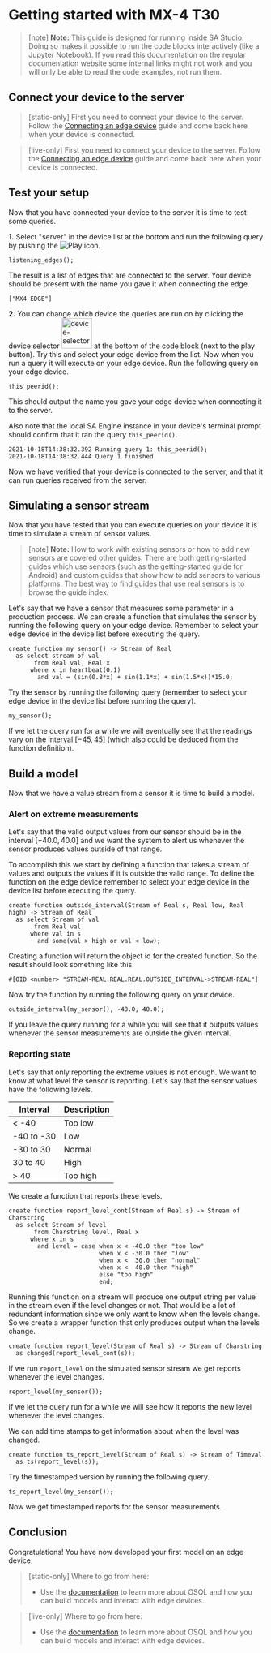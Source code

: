 # Getting started with MX-4 T30

> [note] **Note:** This guide is designed for running inside SA Studio. Doing so makes it possible to run the code blocks interactively (like a Jupyter Notebook). If you read this documentation on the regular documentation website some internal links might not work and you will only be able to read the code examples, not run them.

## Connect your device to the server

> [static-only] First you need to connect your device to the server. Follow the [Connecting an edge device](/docs/usermd/connecting-edge-device/docs) guide and come back here when your device is connected.

> [live-only] First you need to connect your device to the server. Follow the [Connecting an edge device](https://studio.streamanalyze.com/home?goto=1&dl=Iy9kb2NzLyZsb2FkX2V4dGVybmFsPXN0cmVhbWFuYWx5emUuY29tL2Nvbm5lY3RpbmctZWRnZS1kZXZpY2UmZ290bz1jb25uZWN0aW5nLWVkZ2UtZGV2aWNlL2RvY3MubWQ=) guide and come back here when your device is connected.


## Test your setup

Now that you have connected your device to the server it is time to test some queries.

**1.** Select "server" in the device list at the bottom and run the following query by pushing the ![Play](https://s3.eu-north-1.amazonaws.com/assets.streamanalyze.com/getting-started-guides/community-edition-win-edge/run-queries-icon.png "Play") icon.

```LIVE
listening_edges();
```

The result is a list of edges that are connected to the server. Your device should be present with the name you gave it when connecting the edge.

```shell
["MX4-EDGE"]
```

**2.** You can change which device the queries are run on by clicking the device selector <img src="https://s3.eu-north-1.amazonaws.com/assets.streamanalyze.com/getting-started-guides/community-edition-win-edge/device-selector.png" alt="device-selector.png" width="60" /> at the bottom of the code block (next to the play button). Try this and select your edge device from the list. Now when you run a query it will execute on your edge device. Run the following query on your edge device.

```LIVE {"peer":"Server"}
this_peerid();
```

This should output the name you gave your edge device when connecting it to the server.

Also note that the local SA Engine instance in your device's terminal prompt should confirm that it ran the query `this_peerid()`.

```shell
2021-10-18T14:38:32.392 Running query 1: this_peerid();
2021-10-18T14:38:32.444 Query 1 finished
```

Now we have verified that your device is connected to the server, and that it can run queries received from the server.

## Simulating a sensor stream

Now that you have tested that you can execute queries on your device it is time to simulate a stream of sensor values.

> [note] **Note:** How to work with existing sensors or how to add new sensors are covered other guides. There are both getting-started guides which use sensors (such as the getting-started guide for Android) and custom guides that show how to add sensors to various platforms. The best way to find guides that use real sensors is to browse the guide index.

Let's say that we have a sensor that measures some parameter in a production process. We can create a function that simulates the sensor by running the following query on your edge device. Remember to select your edge device in the device list before executing the query.

```LIVE {"peer":"mx4-edge"}
create function my_sensor() -> Stream of Real
  as select stream of val
       from Real val, Real x
      where x in heartbeat(0.1)
        and val = (sin(0.8*x) + sin(1.1*x) + sin(1.5*x))*15.0;
```

Try the sensor by running the following query (remember to select your edge device in the device list before running the query).

```LIVE {"peer": "mx4-edge", "vis": "Line plot"}
my_sensor();
```

If we let the query run for a while we will eventually see that the readings vary on the interval $[-45, 45]$ (which also could be deduced from the function definition).

## Build a model

Now that we have a value stream from a sensor it is time to build a model.

### Alert on extreme measurements

Let's say that the valid output values from our sensor should be in the interval $[-40.0,40.0]$ and we want the system to alert us whenever the sensor produces values outside of that range.

To accomplish this we start by defining a function that takes a stream of values and outputs the values if it is outside the valid range. To define the function on the edge device remember to select your edge device in the device list before executing the query.

```LIVE {"peer":"mx4-edge"}
create function outside_interval(Stream of Real s, Real low, Real high) -> Stream of Real
  as select Stream of val
       from Real val
      where val in s
        and some(val > high or val < low);
```

Creating a function will return the object id for the created function. So the result should look something like this.

```shell
#[OID <number> "STREAM-REAL.REAL.REAL.OUTSIDE_INTERVAL->STREAM-REAL"]
```

Now try the function by running the following query on your device.

```LIVE {"peer":"mx4-edge"}
outside_interval(my_sensor(), -40.0, 40.0);
```

If you leave the query running for a while you will see that it outputs values whenever the sensor measurements are outside the given interval.

### Reporting state

Let's say that only reporting the extreme values is not enough. We want to know at what level the sensor is reporting. Let's say that the sensor values have the following levels.

| Interval        | Description |
| --------------- | ----------- |
|    < -40        | Too low     |
|  -40 to -30     | Low         |
|  -30 to 30      | Normal      |
|   30 to 40      | High        |
|    > 40         | Too high    |

We create a function that reports these levels.

```LIVE {"peer":"mx4-edge"}
create function report_level_cont(Stream of Real s) -> Stream of Charstring
  as select Stream of level
       from Charstring level, Real x
      where x in s
        and level = case when x < -40.0 then "too low"
                         when x < -30.0 then "low"
                         when x <  30.0 then "normal"
                         when x <  40.0 then "high"
                         else "too high"
                         end;
```

Running this function on a stream will produce one output string per value in the stream even if the level changes or not. That would be a lot of redundant information since we only want to know when the levels change. So we create a wrapper function that only produces output when the levels change.

```LIVE {"peer":"mx4-edge"}
create function report_level(Stream of Real s) -> Stream of Charstring
  as changed(report_level_cont(s));
```

If we run `report_level` on the simulated sensor stream we get reports whenever the level changes.

```LIVE {"peer":"mx4-edge"}
report_level(my_sensor());
```

If we let the query run for a while we will see how it reports the new level whenever the level changes.

We can add time stamps to get information about when the level was changed.

```LIVE {"peer":"mx4-edge"}
create function ts_report_level(Stream of Real s) -> Stream of Timeval
  as ts(report_level(s));
```

Try the timestamped version by running the following query.

```LIVE {"peer":"mx4-edge"}
ts_report_level(my_sensor());
```

Now we get timestamped reports for the sensor measurements.

## Conclusion

Congratulations! You have now developed your first model on an edge device.

> [static-only] Where to go from here:
> * Use the [documentation](http://docs.streamanalyze.com/) to learn more about OSQL and how you can build models and interact with edge devices.

> [live-only] Where to go from here:
> * Use the [documentation](/docs/) to learn more about OSQL and how you can build models and interact with edge devices.


